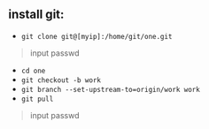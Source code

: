 ## install git:
+ `git clone git@[myip]:/home/git/one.git`
> input passwd
+ `cd one`
+ `git checkout -b work`
+ `git branch --set-upstream-to=origin/work work`
+ `git pull`
> input passwd
